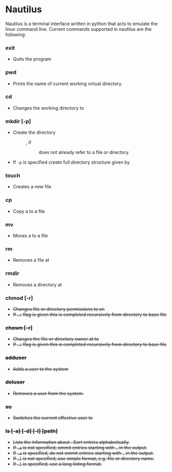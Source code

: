 # Nautilus

Nautilus is a terminal interface written in python that acts to emulate the linux command line.
Current commands supported in nautilus are the following:

### exit
- Quits the program

### pwd
- Prints the name of current working virtual directory.


### cd <dir>
- Changes the working directory to <dir>

### mkdir [-p] <dir>
- Create the directory <dir>, if <dir> does not already refer to a file or directory.
- If `-p` is specified create full directory structure given by <dir>


### touch <file>
- Creates a new file

### cp <src> <dst>
- Copy a <src> to a file <dst>

### mv <src><dst>
- Moves a <src> to a file <dst>

### rm <path>
- Removes a file at <path>

### rmdir <dir>
- Removes a directory at <dir>

### chmod [-r] <s> <path>
- Changes file or directory permissions to <s> on <path>
- If `-r` flag is given this is completed recursively from directory to base file

### chown [-r] <user> <path>
- Changes the file or directory owner at <path> to <user>
- If `-r` flag is given this is completed recursively from directory to base file

### adduser <user>
- Adds a user to the system

### deluser <user>
- Removes a user from the system.

### su <user>
- Switches the current effective user to <user>

### ls [-a] [-d] [-l] [path]
- Lists the information about <path>. Sort entries alphabetically.
- If `-a` is not specified, ommit entries starting with `.` in the output.
- If `-a` is specified, do not ommit entries starting with `.` in the output.
- If `-l` is not specified, use simple format, e.g. file or directory name.
- If `-l` is specified, use a long listing format.


